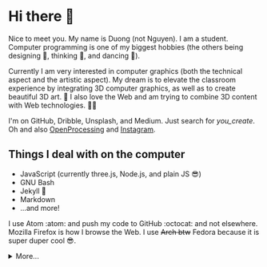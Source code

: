 # Hi there :wave:

Nice to meet you. My name is Duong (not Nguyen). I am a student. Computer
programming is one of my biggest hobbies (the others being designing
:triangular_ruler:, thinking :thinking:, and dancing :cartwheeling:).

Currently I am very interested in computer graphics (both the technical aspect
and the artistic aspect). My dream is to elevate the classroom experience by
integrating 3D computer graphics, as well as to create beautiful 3D art.
:rainbow: I also love the Web and am trying to combine 3D content with Web
technologies. :technologist:

I'm on GitHub, Dribble, Unsplash, and Medium. Just search for _you\_create_. Oh
and also [OpenProcessing](https://www.openprocessing.org/user/206009) and
[Instagram](https://www.instagram.com/you_create.designs/).

## Things I deal with on the computer

- JavaScript (currently three.js, Node.js, and plain JS :sunglasses:)
- GNU Bash
- Jekyll :sparkling_heart:
- Markdown
- ...and more!

I use Atom :atom: and push my code to GitHub :octocat: and not elsewhere.
Mozilla Firefox is how I browse the Web. I use ~~Arch btw~~ Fedora because it is
super duper cool :sunglasses:.

<details>

<summary>More...</summary>

## Stuff I'm working on

### lnagb.js

<a href="https://github.com/vecma-org/lnagb.js">
	<img align="left" src="./img/thumbnails/lnagbjs.jpg">
</a>

A Linear Algebra JavaScript library. Comes with rich APIs, handy & diverse
modules, detailed documentation, linear algebra resources, references, and more! 
Reduce matrices, solve equations, draw vectors, make calculations, integrate
with three.js, etc. Made for students, by a student. 100% love. :heart: Visit
<https://vecma-org.github.io/lnagb.js> if you are interested!

### 3D sketches

<a href="https://github.com/you-create/three.js-sketches">
	<img align="left" src="./img/thumbnails/sketches.jpg">
</a>

Sketches made for fun by me, in the third dimension, can be seen via a flat
screen. :smiley: These are mostly done using three.js, but models made in 3D
modeling programs (like Microsoft Paint 3D) are also there. I'm looking forward
to making the content more diverse, such as adding VR content using A-Frame or
pseudo-3D illustrations using Zdog! See my sketches at
<https://you-create.github.io/three.js-sketches>. Still gradually growing in
numbers! I hope I will be able to make a new one every week.

### The Better README Project

A small but nice project that aims to help developers write the best README
documents in the world, because why not? :wink: READMEs are important you know,
that's why Readme Driven Development is a thing. There are still a lot to do
with the project, and I hope exciting things will come in the near future.

### Personal website

Yep, I'm making my time to work on my personal website :sunglasses:. I am
particularly so excited about this one, can't wait to see how it will turn out!
The website will include links to my online profiles, my art, my Markdown
writings, my sketches, and my blog. :wink:

## What I want to learn in the future

_**Everything**_ OMG :sob:

Since I'm a human being and cannot specialize in everything, I guess I will
focus on...

- WebGL, GLSL & so on
- C++
- Python
- English :trollface:
- _probably_ one more foreign language
- Soft skills :bowtie:
- ...and many more of course

</details>
